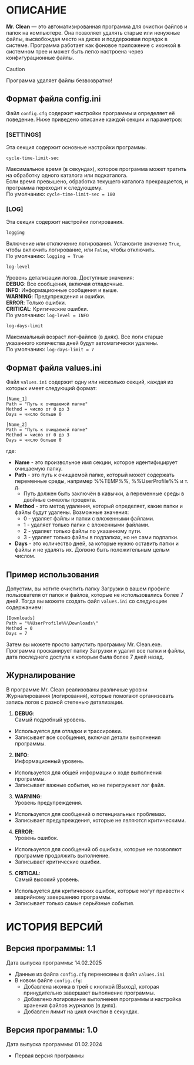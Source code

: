 # ОПИСАНИЕ

**Mr. Clean** — это автоматизированная программа для очистки файлов и папок на компьютере.
Она позволяет удалять старые или ненужные файлы, высвобождая место на диске и поддерживая порядок в системе.
Программа работает как фоновое приложение с иконкой в системном трее и может быть легко настроена через конфигурационные файлы.

> [!CAUTION]
> Программа удаляет файлы безвозвратно!

## Формат файла config.ini<br>
Файл `config.cfg` содержит настройки программы и определяет её поведение. Ниже приведено описание каждой секции и параметров:

### [SETTINGS]
Эта секция содержит основные настройки программы.

```
cycle-time-limit-sec
```
Максимальное время (в секундах), которое программа может тратить на обработку одного каталога или подкаталога.<br>
Если время превышено, обработка текущего каталога прекращается, и программа переходит к следующему.<br>
По умолчанию: `cycle-time-limit-sec = 180`

### [LOG]
Эта секция содержит настройки логирования.

```
logging
```
Включение или отключение логирования. Установите значение `True`, чтобы включить логирование, или `False`, чтобы отключить.<br>
По умолчанию: `logging = True`

```
log-level
```
Уровень детализации логов. Доступные значения:<br>
**DEBUG**: Все сообщения, включая отладочные.<br>
**INFO**: Информационные сообщения и выше.<br>
**WARNING**: Предупреждения и ошибки.<br>
**ERROR**: Только ошибки.<br>
**CRITICAL**: Критические ошибки.<br>
По умолчанию: `log-level = INFO`

```
log-days-limit
```
Максимальный возраст лог-файлов (в днях). Все логи старше указанного количества дней будут автоматически удалены.<br>
По умолчанию: `log-days-limit = 7`


## Формат файла values.ini
Файл `values.ini` содержит одну или несколько секций, каждая из которых имеет следующий формат:
```
[Name_1]
Path = "Путь к очищаемой папке"
Method = число от 0 до 3
Days = число больше 0

[Name_2]
Path = "Путь к очищаемой папке"
Method = число от 0 до 3
Days = число больше 0
```

где:
- **Name** - это произвольное имя секции, которое идентифицирует очищаемую папку.
- **Path** - это путь к очищаемой папке, который может содержать переменные среды, например %%TEMP%%, %%UserProfile%% и т. д.
  - Путь должен быть заключён в кавычки, а переменные среды в двойные символы процента.
- **Method** - это метод удаления, который определяет, какие папки и файлы будут удалены. Возможные значения:
  - 0 - удаляет файлы и папки с вложенными файлами.
  - 1 - удаляет только папки с вложенными файлами.
  - 2 - удаляет только файлы по указанному пути.
  - 3 - удаляет только файлы в подпапках, но не сами подпапки.
- **Days** - это количество дней, за которые нужно оставить папки и файлы и не удалять их. Должно быть положительным целым числом.


## Пример использования
Допустим, вы хотите очистить папку Загрузки в вашем профиле пользователя от папок и файлов, которые не использовались более 7 дней.
Тогда вы можете создать файл `values.ini` со следующим содержанием:
```
[Downloads]
Path = "%%UserProfile%%\Downloads\"
Method = 0
Days = 7
```

Затем вы можете просто запустить программу Mr. Clean.exe.<br>
Программа просканирует папку Загрузки и удалит все папки и файлы, дата последнего доступа к которым была более 7 дней назад.


## Журналирование
В программе Mr. Clean реализованы различные уровни Журналирования (логирования), которые помогают организовать запись логов с разной степенью детализации.

1. **DEBUG**:<br>
Самый подробный уровень.
  - Используется для отладки и трассировки.
  - Записывает все сообщения, включая детали выполнения программы.
2. **INFO**:<br>
Информационный уровень.
  - Используется для общей информации о ходе выполнения программы.
  - Записывает важные события, но не перегружает лог файл.
3. **WARNING**:<br>
Уровень предупреждения.
  - Используется для сообщений о потенциальных проблемах.
  - Записывает предупреждения, которые не являются критическими.
4. **ERROR**:<br>
Уровень ошибок.
  - Используется для сообщений об ошибках, которые не позволяют программе продолжить выполнение.
  - Записывает критические ошибки.
5. **CRITICAL**:<br>
Самый высокий уровень.
  - Используется для критических ошибок, которые могут привести к аварийному завершению программы.
  - Записывает только самые серьёзные события.


# ИСТОРИЯ ВЕРСИЙ

## Версия программы: 1.1
Дата выпуска программы: 14.02.2025

- Данные из файла `config.cfg` перенесены в файл `values.ini`
- В новом файле `config.cfg`:
  - Добавлена иконка в трей с кнопкой [Выход], которая принудительно завершает выполнение программы.
  - Добавлено логирование выполнения программы и настройка хранения файлов журналов (в днях).
  - Добавлен лимит на цикл очистки в секундах.

## Версия программы: 1.0
Дата выпуска программы: 01.02.2024

- Первая версия программы